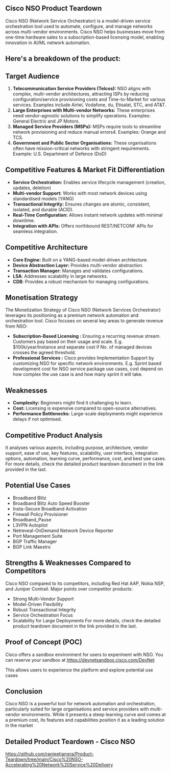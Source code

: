 ## Cisco NSO Product Teardown

Cisco NSO (Network Service Orchestrator) is a model-driven service orchestration tool used to automate, configure, and manage networks across multi-vendor environments. Cisco NSO helps businesses move from one-time hardware sales to a subscription-based licensing model, enabling innovation in AI/ML network automation.

## Here's a breakdown of the product:

## Target Audience

1.	**Telecommunication Service Providers (Telcos):** NSO aligns with complex, multi-vendor architectures, attracting ISPs by reducing configuration/service provisioning costs and Time-to-Market for various services. Examples include Airtel, Vodafone, du, Etisalat, STC, and AT&T.
2.	**Large Enterprises with Multi-vendor Networks:** These enterprises need vendor-agnostic solutions to simplify operations. Examples: General Electric and JP Motors.
3.	**Managed Service Providers (MSPs):** MSPs require tools to streamline network provisioning and reduce manual errors4. Examples: Orange and TCS.
4.	**Government and Public Sector Organisations:** These organisations often have mission-critical networks with stringent requirements. Example: U.S. Department of Defence (DoD)

## Competitive Features & Market Fit Differentiation

- **Service Orchestration:** Enables service lifecycle management (creation, updates, deletion)
- **Multi-vendor Support:** Works with most network devices using standardised models (YANG)
- **Transactional Integrity:** Ensures changes are atomic, consistent, isolated, and durable (ACID).
- **Real-Time Configuration:** Allows instant network updates with minimal downtime.
- **Integration with APIs:** Offers northbound REST/NETCONF APIs for seamless integration.

## Competitive Architecture
- **Core Engine:** Built on a YANG-based model-driven architecture.
- **Device Abstraction Layer:** Provides multi-vendor abstraction.
- **Transaction Manager:** Manages and validates configurations.
- **LSA**: Addresses scalability in large networks.
- **CDB**: Provides a robust mechanism for managing configurations.

## Monetisation Strategy

The Monetization Strategy of Cisco NSO (Network Services Orchestrator) leverages its positioning as a premium network automation and orchestration tool. Cisco focuses on several key areas to generate revenue from NSO:
- **Subscription-Based Licensing :** Ensuring a recurring revenue stream. Customers pay based on their usage and scale. E.g. $100k/year/Instance and separate cost if No. of managed devices crosses the agreed threshold.
- **Professional Services :** Cisco provides Implementation Support by customizing NSO for specific network environments. E.g. Sprint based development cost for NSO service package use cases, cost depend on how complex the use case is and how many sprint it will take.

## Weaknesses

- **Complexity:** Beginners might find it challenging to learn.
- **Cost:** Licensing is expensive compared to open-source alternatives.
- **Performance Bottlenecks:** Large-scale deployments might experience delays if not optimised.

## Competitive Product Analysis

It analyses various aspects, including purpose, architecture, vendor support, ease of use, key features, scalability, user interface, integration options, automation, learning curve, performance, cost, and best use cases. For more details, check the detailed product teardown document in the link provided in the last.

## Potential Use Cases
- Broadband Blitz
- Broadband Blitz Auto Speed Booster
- Insta-Secure Broadband Activation
- Firewall Policy Provisioner
- Broadband_Pause 
- L3VPN Autopilot
- Netreveal-OnDemand Network Device Reporter
- Port Management Suite
- BGP Traffic Manager
- BGP Link Maestro

## Strengths & Weaknesses Compared to Competitors

Cisco NSO compared to its competitors, including Red Hat AAP, Nokia NSP, and Juniper Contrail.
Major points over competitor products:
- Strong Multi-Vendor Support
- Model-Driven Flexibility
- Robust Transactional Integrity
- Service Orchestration Focus
- Scalability for Large Deployments
For more details, check the detailed product teardown document in the link provided in the last.


## Proof of Concept (POC)
Cisco offers a sandbox environment for users to experiment with NSO. 
You can reserve your sandbox at https://devnetsandbox.cisco.com/DevNet
 
This allows users to experience the platform and explore potential use cases

## Conclusion
Cisco NSO is a powerful tool for network automation and orchestration, particularly suited for large organisations and service providers with multi-vendor environments. While it presents a steep learning curve and comes at a premium cost, its features and capabilities position it as a leading solution in the market

## Detailed Product Teardown - Cisco NSO
https://github.com/ranjeetjangra/Product-Teardown/tree/main/Cisco%20NSO-Accelerating%20Network%20Service%20Delivery
